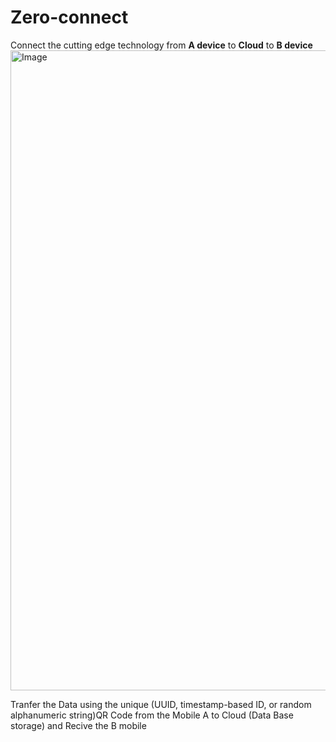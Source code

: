 # Zero-connect
Connect the cutting edge technology from **A device** to **Cloud** to **B device**
<img width="1536" height="1024" alt="Image" src="https://github.com/user-attachments/assets/0da701ba-ae82-48e1-92ac-9036fb479d06" />

Tranfer the Data  using the unique (UUID, timestamp-based ID, or random alphanumeric string)QR Code from the Mobile A to Cloud  (Data Base storage) and Recive the B mobile
